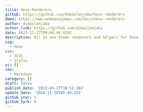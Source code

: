 ```yaml
---
title: Hexo Renderers
github: https://github.com/dimaslanjaka/hexo-renderers
demo: https://www.webmanajemen.com/docs/hexo-renderers
author: dimaslanjaka
author_link: https://github.com/dimaslanjaka
date: 2023-11-27T09:04:44.926Z
description: All in one theme renderers and helpers for hexo
ssg:
  - Hexo
css:
  - SCSS
  - Stylus
ui: []
cms:
  - Markdown
category: []
draft: false
publish_date: '2023-03-27T10:51:28Z'
update_date: '2024-11-10T05:48:25Z'
github_star: 1
github_fork: 0
---
```

